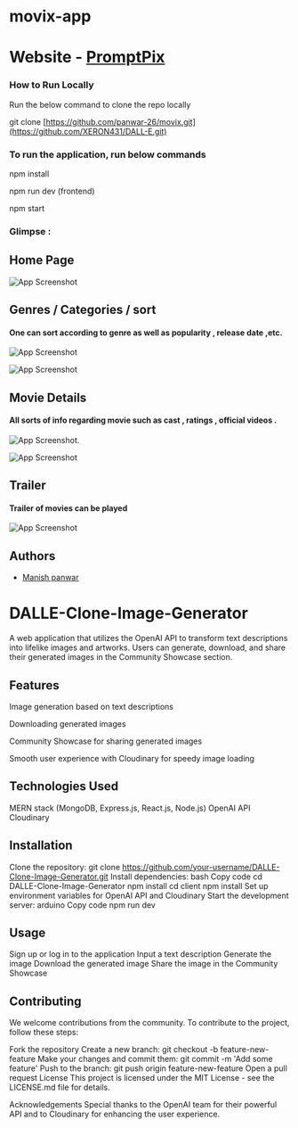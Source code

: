 # movix-app

# Website - [PromptPix](https://imagegenapp.netlify.app/)


### How to Run Locally
Run the below command to clone the repo locally

git clone [https://github.com/panwar-26/movix.git](https://github.com/XERON431/DALL-E.git)
 

### To run the application, run below commands 

npm install

npm run dev (frontend)

npm start

### Glimpse :


## Home Page

![App Screenshot](https://github.com/panwar-26/movix/blob/main/demo/WhatsApp%20Image%202023-08-27%20at%2011.51.10.jpg?raw=true)




##  Genres / Categories / sort

#### One can sort according to genre as well as popularity , release date ,etc.
![App Screenshot](https://github.com/panwar-26/movix/blob/main/demo/WhatsApp%20Image%202023-08-27%20at%2011.02.04.jpg?raw=true)

![App Screenshot](https://github.com/panwar-26/movix/blob/main/demo/WhatsApp%20Image%202023-08-27%20at%2011.02.21.jpg?raw=true)


## Movie Details

#### All sorts of info regarding movie such as cast , ratings , official videos .
![App Screenshot](https://github.com/panwar-26/movix/blob/main/demo/WhatsApp%20Image%202023-08-27%20at%2011.00.53.jpg?raw=true).

![App Screenshot](https://github.com/panwar-26/movix/blob/main/demo/WhatsApp%20Image%202023-08-27%20at%2011.00.17.jpg?raw=true)

## Trailer 

####  Trailer of movies  can be played 

![App Screenshot](https://github.com/panwar-26/movix/blob/main/demo/WhatsApp%20Image%202023-08-27%20at%2011.01.33.jpg?raw=true)





## Authors

- [Manish panwar](https://www.linkedin.com/in/manishpanwar26/)
# DALLE-Clone-Image-Generator
A web application that utilizes the OpenAI API to transform text descriptions into lifelike images and artworks. Users can generate, download, and share their generated images in the Community Showcase section.

## Features
Image generation based on text descriptions

Downloading generated images

Community Showcase for sharing generated images

Smooth user experience with Cloudinary for speedy image loading

## Technologies Used
MERN stack (MongoDB, Express.js, React.js, Node.js)
OpenAI API
Cloudinary
## Installation
Clone the repository: git clone https://github.com/your-username/DALLE-Clone-Image-Generator.git
Install dependencies:
bash
Copy code
cd DALLE-Clone-Image-Generator
npm install
cd client
npm install
Set up environment variables for OpenAI API and Cloudinary
Start the development server:
arduino
Copy code
npm run dev
## Usage
Sign up or log in to the application
Input a text description
Generate the image
Download the generated image
Share the image in the Community Showcase
## Contributing
We welcome contributions from the community. To contribute to the project, follow these steps:

Fork the repository
Create a new branch: git checkout -b feature-new-feature
Make your changes and commit them: git commit -m 'Add some feature'
Push to the branch: git push origin feature-new-feature
Open a pull request
License
This project is licensed under the MIT License - see the LICENSE.md file for details.

Acknowledgements
Special thanks to the OpenAI team for their powerful API and to Cloudinary for enhancing the user experience.
